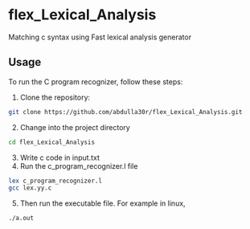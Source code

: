 # flex_Lexical_Analysis
Matching c syntax using Fast lexical analysis generator


## Usage

To run the C program recognizer, follow these steps:

1. Clone the repository:

```bash
git clone https://github.com/abdulla30r/flex_Lexical_Analysis.git
```

2. Change into the project directory
```bash
cd flex_Lexical_Analysis
```

3. Write c code in input.txt
4. Run the c_program_recognizer.l file
```bash
lex c_program_recognizer.l
gcc lex.yy.c
```
5. Then run the executable file. For example in linux,
```bash
./a.out
```
